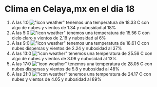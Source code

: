# Clima en Celaya,mx en el dia 18

1. A las 1:0 !["icon weather"](http://openweathermap.org/img/w/02n.png) tenemos una temperatura de 18.33 C con algo de nubes y  vientos de 1.34 y nubosidad al 18%
1. A las 5:0 !["icon weather"](http://openweathermap.org/img/w/01n.png) tenemos una temperatura de 15.56 C con cielo claro y  vientos de 2.18 y nubosidad al 6%
1. A las 9:0 !["icon weather"](http://openweathermap.org/img/w/03d.png) tenemos una temperatura de 18.61 C con nubes dispersas y  vientos de 2.24 y nubosidad al 37%
1. A las 13:0 !["icon weather"](http://openweathermap.org/img/w/02d.png) tenemos una temperatura de 25.56 C con algo de nubes y  vientos de 3.09 y nubosidad al 13%
1. A las 17:0 !["icon weather"](http://openweathermap.org/img/w/03d.png) tenemos una temperatura de 28.05 C con nubes dispersas y  vientos de 5.8 y nubosidad al 48%
1. A las 21:0 !["icon weather"](http://openweathermap.org/img/w/04n.png) tenemos una temperatura de 24.17 C con nubes y  vientos de 4.05 y nubosidad al 89%
